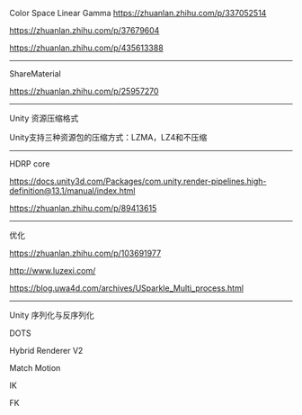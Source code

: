 

Color Space
Linear Gamma
https://zhuanlan.zhihu.com/p/337052514

https://zhuanlan.zhihu.com/p/37679604

https://zhuanlan.zhihu.com/p/435613388

---
ShareMaterial

https://zhuanlan.zhihu.com/p/25957270

---

Unity 资源压缩格式

Unity支持三种资源包的压缩方式：LZMA，LZ4和不压缩

--- 


HDRP core

https://docs.unity3d.com/Packages/com.unity.render-pipelines.high-definition@13.1/manual/index.html

https://zhuanlan.zhihu.com/p/89413615

---

优化

https://zhuanlan.zhihu.com/p/103691977

http://www.luzexi.com/

https://blog.uwa4d.com/archives/USparkle_Multi_process.html

---

Unity 序列化与反序列化









DOTS


Hybrid Renderer V2


Match Motion


IK


FK